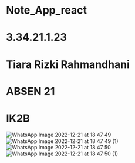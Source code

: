 # Note_App_react
# 3.34.21.1.23
# Tiara Rizki Rahmandhani
# ABSEN 21
# IK2B

![WhatsApp Image 2022-12-21 at 18 47 49](https://user-images.githubusercontent.com/117164533/208898375-8a7bcb98-5737-4121-8745-c3d5bc3ba7d8.jpeg)
![WhatsApp Image 2022-12-21 at 18 47 49 (1)](https://user-images.githubusercontent.com/117164533/208898831-3f7f0dbf-fcb0-4501-8192-00f2767bbdeb.jpeg)
![WhatsApp Image 2022-12-21 at 18 47 50](https://user-images.githubusercontent.com/117164533/208898946-fc4ce3ad-6e66-4430-b8a8-bd9aa8f58b0d.jpeg)
![WhatsApp Image 2022-12-21 at 18 47 50 (1)](https://user-images.githubusercontent.com/117164533/208899182-f03fa807-0ea3-4655-87ff-9e5e324ed3df.jpeg)
